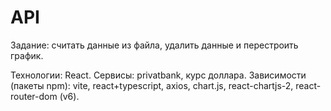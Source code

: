 # API
Задание: считать данные из файла, удалить данные и перестроить график.

Технологии: React.
Сервисы: privatbank, курс доллара.
Зависимости (пакеты npm): vite, react+typescript, axios, chart.js, react-chartjs-2, react-router-dom (v6).
